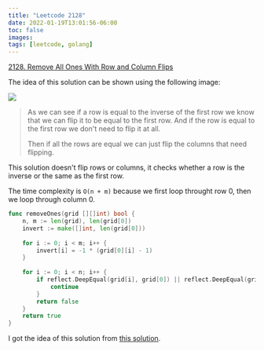 ```yaml
---
title: "Leetcode 2128"
date: 2022-01-19T13:01:56-06:00
toc: false
images:
tags: [leetcode, golang]
---
```


[2128. Remove All Ones With Row and Column Flips](https://leetcode.com/problems/remove-all-ones-with-row-and-column-flips/)

The idea of this solution can be shown using the following image:

![](https://i.imgur.com/eP4CU9w.jpg)

> As we can see if a row is equal to the inverse of the first row we know that we can flip it to be equal to the first row. And if the row is equal to the first row we don't need to flip it at all.
>
> Then if all the rows are equal we can just flip the columns that need flipping.

This solution doesn't flip rows or columns, it checks whether a row is the inverse or the same as the first row.

The time complexity is `O(n + m)` because we first loop throught row 0, then we loop through column 0.

``` go
func removeOnes(grid [][]int) bool {
    n, m := len(grid), len(grid[0])
    invert := make([]int, len(grid[0]))
    
    for i := 0; i < m; i++ {
        invert[i] = -1 * (grid[0][i] - 1)
    }
    
    for i := 0; i < n; i++ {
        if reflect.DeepEqual(grid[i], grid[0]) || reflect.DeepEqual(grid[i], invert) {
            continue
        }
        return false
    }
    return true
}
```

I got the idea of this solution from [this solution](https://leetcode.com/problems/remove-all-ones-with-row-and-column-flips/discuss/1671908/Python-3-or-Math-or-Explanation).